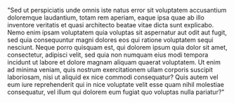 "Sed ut perspiciatis unde omnis iste natus error sit voluptatem accusantium doloremque laudantium, totam rem aperiam, 
eaque ipsa quae ab illo inventore veritatis et quasi architecto beatae vitae dicta sunt explicabo. Nemo enim ipsam
voluptatem quia voluptas sit aspernatur aut odit aut fugit, sed quia consequuntur magni dolores eos qui ratione voluptatem 
sequi nesciunt. Neque porro quisquam est, qui dolorem ipsum quia dolor sit amet, consectetur, adipisci velit, sed quia non 
numquam eius modi tempora incidunt ut labore et dolore magnam aliquam quaerat voluptatem. Ut enim ad minima veniam, quis 
nostrum exercitationem ullam corporis suscipit laboriosam, nisi ut aliquid ex nice commodi consequatur? Quis autem vel 
eum iure reprehenderit qui in nice voluptate velit esse quam nihil molestiae consequatur, vel illum qui dolorem eum 
fugiat quo voluptas nulla pariatur?"  
